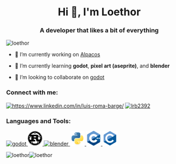 <h1 align="center">Hi 👋, I'm Loethor</h1>
<h3 align="center">A developer that likes a bit of everything</h3>

<p align="left"> <img src="https://komarev.com/ghpvc/?username=loethor&label=Profile%20views&color=0e75b6&style=flat" alt="loethor" /> </p>

- 🔭 I’m currently working on [Alpacos](https://github.com/Loethor/Alpacos)

- 🌱 I’m currently learning **godot**, **pixel art (aseprite)**, and **blender**

- 👯 I’m looking to collaborate on [godot](https://github.com/godotengine/godot)

<h3 align="left">Connect with me:</h3>
<p align="left">
<a href="https://linkedin.com/in/https://www.linkedin.com/in/luis-roma-barge/" target="blank"><img align="center" src="https://raw.githubusercontent.com/rahuldkjain/github-profile-readme-generator/master/src/images/icons/Social/linked-in-alt.svg" alt="https://www.linkedin.com/in/luis-roma-barge/" height="30" width="40" /></a>
<a href="https://www.hackerrank.com/lrb2392" target="blank"><img align="center" src="https://raw.githubusercontent.com/rahuldkjain/github-profile-readme-generator/master/src/images/icons/Social/hackerrank.svg" alt="lrb2392" height="30" width="40" /></a>
</p>

<h3 align="left">Languages and Tools:</h3>
<p align="left"> 
  <a href="https://godotengine.com/" target="_blank" rel="noreferrer"> <img src="https://www.vectorlogo.zone/logos/godotengine/godotengine-icon.svg" alt="godot" width="40" height="40"/> </a> 
  <a href="https://www.rust-lang.org" target="_blank" rel="noreferrer"> <img src="https://raw.githubusercontent.com/devicons/devicon/master/icons/rust/rust-plain.svg" alt="rust" width="40" height="40"/> </a> 
  <a href="https://www.blender.org/" target="_blank" rel="noreferrer"> <img src="https://download.blender.org/branding/community/blender_community_badge_white.svg" alt="blender" width="40" height="40"/> </a> 
  <a href="https://www.python.org" target="_blank" rel="noreferrer"> <img src="https://raw.githubusercontent.com/devicons/devicon/master/icons/python/python-original.svg" alt="python" width="40" height="40"/> </a> 
  <a href="https://www.w3schools.com/cpp/" target="_blank" rel="noreferrer"> <img src="https://raw.githubusercontent.com/devicons/devicon/master/icons/cplusplus/cplusplus-original.svg" alt="cplusplus" width="40" height="40"/> </a> 
  <a href="https://www.cprogramming.com/" target="_blank" rel="noreferrer"> <img src="https://raw.githubusercontent.com/devicons/devicon/master/icons/c/c-original.svg" alt="c" width="40" height="40"/> </a> 
</p>

<p>
  <img align="left" src="https://github-readme-stats.vercel.app/api?username=loethor&show_icons=true&locale=en" alt="loethor" />
  
  <img align="left" src="https://github-readme-streak-stats.herokuapp.com/?user=loethor&" alt="loethor" />
</p>


